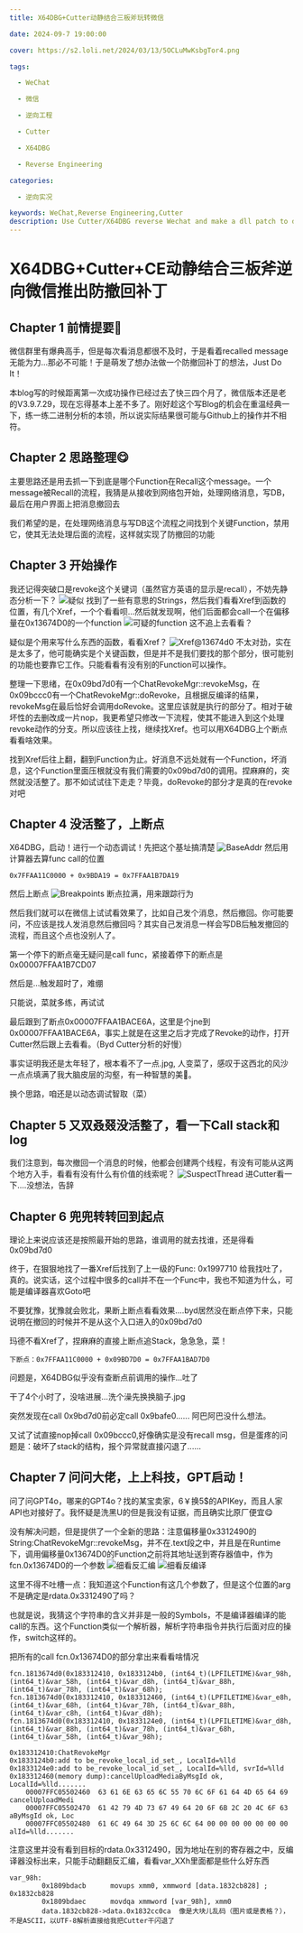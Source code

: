 ```yaml
---
title: X64DBG+Cutter动静结合三板斧玩转微信

date: 2024-09-7 19:00:00

cover: https://s2.loli.net/2024/03/13/5OCLuMwKsbgTor4.png

tags:

  - WeChat

  - 微信

  - 逆向工程

  - Cutter

  - X64DBG

  - Reverse Engineering

categories:

  - 逆向实况

keywords: WeChat,Reverse Engineering,Cutter
description: Use Cutter/X64DBG reverse Wechat and make a dll patch to disable "recall" function
---
```

# X64DBG+Cutter+CE动静结合三板斧逆向微信推出防撤回补丁

## Chapter 1 前情提要👀

微信群里有爆典高手，但是每次看消息都很不及时，于是看着recalled message无能为力...那必不可能！于是萌发了想办法做一个防撤回补丁的想法，Just Do It！

本blog写的时候距离第一次成功操作已经过去了快三四个月了，微信版本还是老的V3.9.7.29，现在忘得基本上差不多了。刚好趁这个写Blog的机会在重温经典一下，练一练二进制分析的本领，所以说实际结果很可能与Github上的操作并不相符。

## Chapter 2 思路整理😋

主要思路还是用去抓一下到底是哪个Function在Recall这个message。一个message被Recall的流程，我猜是从接收到网络包开始，处理网络消息，写DB，最后在用户界面上把消息撤回去

我们希望的是，在处理网络消息与写DB这个流程之间找到个关键Function，禁用它，使其无法处理后面的流程，这样就实现了防撤回的功能

## Chapter 3 开始操作

我还记得突破口是revoke这个关键词（虽然官方英语的显示是recall），不妨先静态分析一下？
![疑似](https://s2.loli.net/2024/09/07/Uh3MzTAiyknjIuc.png)
找到了一些有意思的Strings，然后我们看看Xref到函数的位置，有几个Xref，一个个看看呗...然后就发现啊，他们后面都会call一个在偏移量在0x13674D0的一个function
![可疑的function](https://s2.loli.net/2024/09/08/VGrW7XP9epUFAmx.png)
这不追上去看看？

疑似是个用来写什么东西的函数，看看Xref？
![Xref@13674d0](https://s2.loli.net/2024/09/08/MVmLJaFRPZwGyvT.png)
不太对劲，实在是太多了，他可能确实是个关键函数，但是并不是我们要找的那个部分，很可能别的功能也要靠它工作。只能看看有没有别的Function可以操作。

整理一下思绪，在0x09bd7d0有一个ChatRevokeMgr::revokeMsg，在0x09bccc0有一个ChatRevokeMgr::doRevoke，且根据反编译的结果，revokeMsg在最后恰好会调用doRevoke。这里应该就是执行的部分了。相对于破坏性的去删改成一片nop，我更希望只修改一下流程，使其不能进入到这个处理revoke动作的分支。所以应该往上找，继续找Xref。也可以用X64DBG上个断点看看啥效果。

找到Xref后往上翻，翻到Function为止。好消息不远处就有一个Function，坏消息，这个Function里面压根就没有我们需要的0x09bd7d0的调用。捏麻麻的，突然就没活整了。那不如试试往下走走？毕竟，doRevoke的部分才是真的在revoke对吧

## Chapter 4 没活整了，上断点

X64DBG，启动！进行一个动态调试！先把这个基址搞清楚
![BaseAddr](https://s2.loli.net/2024/09/09/dUylAeP5b9B8Va4.png)
然后用计算器去算func call的位置

```
0x7FFAA11C0000 + 0x9BDA19 = 0x7FFAA1B7DA19
```

然后上断点
![Breakpoints](https://s2.loli.net/2024/09/09/d6re7K81AiY9JmC.png)
断点拉满，用来跟踪行为

然后我们就可以在微信上试试看效果了，比如自己发个消息，然后撤回。你可能要问，不应该是找人发消息然后撤回吗？其实自己发消息一样会写DB后触发撤回的流程，而且这个点也没别人了。

第一个停下的断点毫无疑问是call func，紧接着停下的断点是0x00007FFAA1B7CD07

然后是...触发超时了，难绷

只能说，菜就多练，再试试

最后跟到了断点0x00007FFAA1BACE6A，这里是个jne到0x00007FFAA1BACE6A，事实上就是在这里之后才完成了Revoke的动作，打开Cutter然后跟上去看看。（Byd Cutter分析的好慢）

事实证明我还是太年轻了，根本看不了一点.jpg, 人变菜了，感叹于这西北的风沙一点点填满了我大脑皮层的沟壑，有一种智慧的美🤪。

换个思路，咱还是以动态调试智取（菜）

## Chapter 5 又双叒叕没活整了，看一下Call stack和log

我们注意到，每次撤回一个消息的时候，他都会创建两个线程，有没有可能从这两个地方入手，看看有没有什么有价值的线索呢？
![SuspectThread](https://s2.loli.net/2024/09/09/emlAWpY1POMg7LB.png)
进Cutter看一下....没想法，告辞

## Chapter 6 兜兜转转回到起点

理论上来说应该还是按照最开始的思路，谁调用的就去找谁，还是得看0x09bd7d0

终于，在狠狠地找了一番Xref后找到了上一级的Func: 0x1997710 给我找吐了，真的。说实话，这个过程中很多的call并不在一个Func中，我也不知道为什么，可能是编译器喜欢Goto吧

不要犹豫，犹豫就会败北，果断上断点看看效果....byd居然没在断点停下来，只能说明在撤回的时候并不是从这个入口进入的0x09bd7d0

玛德不看Xref了，捏麻麻的直接上断点追Stack，急急急，菜！

```
下断点：0x7FFAA11C0000 + 0x09BD7D0 = 0x7FFAA1BAD7D0
```

问题是，X64DBG似乎没有查断点前调用的操作...吐了

干了4个小时了，没啥进展...洗个澡先换换脑子.jpg

突然发现在call 0x9bd7d0前必定call 0x9bafe0...... 阿巴阿巴没什么想法。

又试了试直接nop掉call 0x09bccc0,好像确实是没有recall msg，但是蛋疼的问题是：破坏了stack的结构，报个异常就直接闪退了......

## Chapter 7 问问大佬，上上科技，GPT启动！

问了问GPT4o，哪来的GPT4o？找的某宝卖家，6￥换5$的APIKey，而且人家API也对接好了。我怀疑是洗黑U的但是我没有证据，而且确实比原厂便宜😋

没有解决问题，但是提供了一个全新的思路：注意偏移量0x3312490的String:ChatRevokeMgr::revokeMsg，并不在.text段之中，并且是在Runtime下，调用偏移量0x13674D0的Function之前将其地址送到寄存器值中，作为fcn.0x13674D0的一个参数
![细看反汇编](https://s2.loli.net/2024/09/11/1SDRCFt3waEd4nI.png)
![细看反编译](https://s2.loli.net/2024/09/11/tjcbXA9HUCPyDf4.png)

这里不得不吐槽一点：我知道这个Function有这几个参数了，但是这个位置的arg不是确定是rdata.0x3312490了吗？

也就是说，我猜这个字符串的含义并非是一般的Symbols，不是编译器编译的能call的东西。这个Function类似一个解析器，解析字符串指令并执行后面对应的操作，switch这样的。

把所有的call fcn.0x13674D0的部分拿出来看看啥情况
```
fcn.1813674d0(0x183312410, 0x1833124b0, (int64_t)(LPFILETIME)&var_98h, (int64_t)&var_58h, (int64_t)&var_d8h, (int64_t)&var_88h, (int64_t)&var_78h, (int64_t)&var_68h);
fcn.1813674d0(0x183312410, 0x183312460, (int64_t)(LPFILETIME)&var_e8h, (int64_t)&var_68h, (int64_t)&var_78h, (int64_t)&var_88h, (int64_t)&var_c8h, (int64_t)&var_d8h);
fcn.1813674d0(0x183312410, 0x1833124e0, (int64_t)(LPFILETIME)&var_d8h, (int64_t)&var_88h, (int64_t)&var_78h, (int64_t)&var_68h, (int64_t)&var_58h, (int64_t)&var_98h);

0x183312410:ChatRevokeMgr
0x1833124b0:add to be_revoke_local_id_set_, LocalId=%lld
0x1833124e0:add to be_revoke_local_id_set_, LocalId=%lld, svrId=%lld
0x183312460(memory dump):cancelUploadMediaByMsgId ok, LocalId=%lld.......
    00007FFC05502460  63 61 6E 63 65 6C 55 70 6C 6F 61 64 4D 65 64 69  cancelUploadMedi  
    00007FFC05502470  61 42 79 4D 73 67 49 64 20 6F 6B 2C 20 4C 6F 63  aByMsgId ok, Loc  
    00007FFC05502480  61 6C 49 64 3D 25 6C 6C 64 00 00 00 00 00 00 00  alId=%lld.......  

```
注意这里并没有看到目标的rdata.0x3312490，因为地址在别的寄存器之中，反编译器没标出来，只能手动翻翻反汇编，看看var_XXh里面都是些什么好东西

```
var_98h:
        0x1809bdacb      movups xmm0, xmmword [data.1832cb828] ; 0x1832cb828
        0x1809bdaec      movdqa xmmword [var_98h], xmm0
        data.1832cb828->data.0x1832cc0ca  像是大块儿乱码（图片或是表格？），不是ASCII，以UTF-8解析直接给我把Cutter干闪退了





